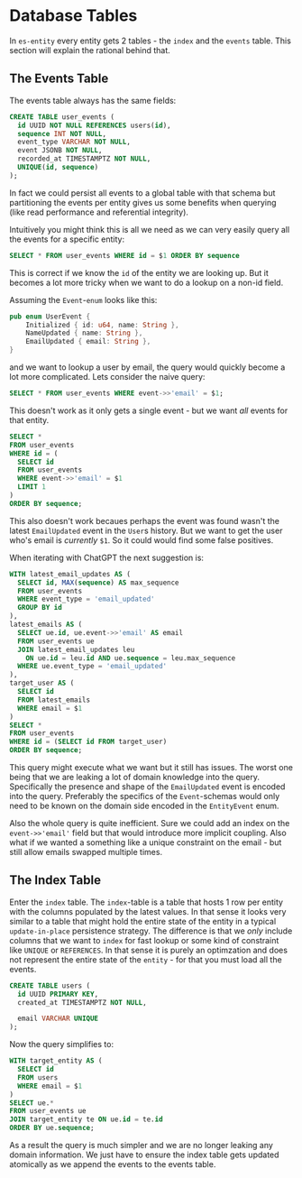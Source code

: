 # Database Tables

In `es-entity` every entity gets 2 tables - the `index` and the `events` table.
This section will explain the rational behind that.

## The Events Table
The events table always has the same fields:

```sql
CREATE TABLE user_events (
  id UUID NOT NULL REFERENCES users(id),
  sequence INT NOT NULL,
  event_type VARCHAR NOT NULL,
  event JSONB NOT NULL,
  recorded_at TIMESTAMPTZ NOT NULL,
  UNIQUE(id, sequence)
);
```

In fact we could persist all events to a global table with that schema but partitioning the events per entity gives us some benefits when querying (like read performance and referential integrity).

Intuitively you might think this is all we need as we can very easily query all the events for a specific entity:
```sql
SELECT * FROM user_events WHERE id = $1 ORDER BY sequence
```

This is correct if we know the `id` of the entity we are looking up.
But it becomes a lot more tricky when we want to do a lookup on a non-id field.

Assuming the `Event`-`enum` looks like this:
```rust
pub enum UserEvent {
    Initialized { id: u64, name: String },
    NameUpdated { name: String },
    EmailUpdated { email: String },
}
```

and we want to lookup a user by email, the query would quickly become a lot more complicated.
Lets consider the naive query:
```sql
SELECT * FROM user_events WHERE event->>'email' = $1;
```

This doesn't work as it only gets a single event - but we want _all_ events for that entity.
```sql
SELECT *
FROM user_events
WHERE id = (
  SELECT id
  FROM user_events
  WHERE event->>'email' = $1
  LIMIT 1
)
ORDER BY sequence;
```
This also doesn't work becaues perhaps the event was found wasn't the latest `EmailUpdated` event in the `User`s history.
But we want to get the user who's email is _currently_ `$1`.
So it could would find some false positives.

When iterating with ChatGPT the next suggestion is:
```sql
WITH latest_email_updates AS (
  SELECT id, MAX(sequence) AS max_sequence
  FROM user_events
  WHERE event_type = 'email_updated'
  GROUP BY id
),
latest_emails AS (
  SELECT ue.id, ue.event->>'email' AS email
  FROM user_events ue
  JOIN latest_email_updates leu
    ON ue.id = leu.id AND ue.sequence = leu.max_sequence
  WHERE ue.event_type = 'email_updated'
),
target_user AS (
  SELECT id
  FROM latest_emails
  WHERE email = $1
)
SELECT *
FROM user_events
WHERE id = (SELECT id FROM target_user)
ORDER BY sequence;
```

This query might execute what we want but it still has issues.
The worst one being that we are leaking a lot of domain knowledge into the query.
Specifically the presence and shape of the `EmailUpdated` event is encoded into the query.
Preferably the specifics of the `Event`-schemas would only need to be known on the domain side encoded in the `EntityEvent` enum.

Also the whole query is quite inefficient.
Sure we could add an index on the `event->>'email'` field but that would introduce more implicit coupling.
Also what if we wanted a something like a unique constraint on the email - but still allow emails swapped multiple times.

## The Index Table

Enter the `index` table.
The `index`-table is a table that hosts 1 row per entity with the columns populated by the latest values.
In that sense it looks very similar to a table that might hold the entire state of the entity in a typical `update-in-place` persistence strategy.
The difference is that we _only_ include columns that we want to `index` for fast lookup or some kind of constraint like `UNIQUE` or `REFERENCES`.
In that sense it is purely an optimzation and does not represent the entire state of the `entity` - for that you must load all the events.

```sql
CREATE TABLE users (
  id UUID PRIMARY KEY,
  created_at TIMESTAMPTZ NOT NULL,

  email VARCHAR UNIQUE
);
```

Now the query simplifies to:
```sql
WITH target_entity AS (
  SELECT id
  FROM users
  WHERE email = $1
)
SELECT ue.*
FROM user_events ue
JOIN target_entity te ON ue.id = te.id
ORDER BY ue.sequence;
```

As a result the query is much simpler and we are no longer leaking any domain information.
We just have to ensure the index table gets updated atomically as we append the events to the events table.
